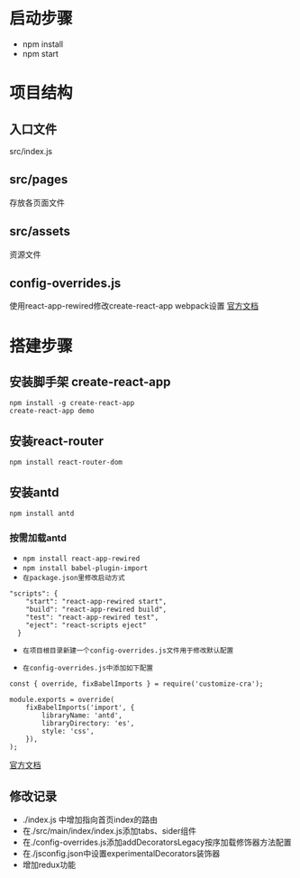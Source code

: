 # 启动步骤
+ npm install
+ npm start

# 项目结构
## 入口文件
src/index.js
## src/pages
存放各页面文件
## src/assets
资源文件
## config-overrides.js
使用react-app-rewired修改create-react-app webpack设置
[官方文档](https://github.com/timarney/react-app-rewired)


# 搭建步骤
## 安装脚手架 create-react-app
```
npm install -g create-react-app
create-react-app demo
```
## 安装react-router
`npm install react-router-dom`
## 安装antd
`npm install antd`
### 按需加载antd
* `npm install react-app-rewired`
* `npm install babel-plugin-import`
* `在package.json里修改启动方式`
```
"scripts": {
    "start": "react-app-rewired start",
    "build": "react-app-rewired build",
    "test": "react-app-rewired test",
    "eject": "react-scripts eject"
  }
  ```
  * `在项目根目录新建一个config-overrides.js文件用于修改默认配置`

 * `在config-overrides.js中添加如下配置`
  ```
  const { override, fixBabelImports } = require('customize-cra');

  module.exports = override(
      fixBabelImports('import', {
          libraryName: 'antd',
          libraryDirectory: 'es',
          style: 'css',
      }),
  );
  ```
[官方文档](https://ant.design/docs/react/use-with-create-react-app-cn#高级配置)

## 修改记录
* ./index.js 中增加指向首页index的路由
* 在./src/main/index/index.js添加tabs、sider组件
* 在./config-overrides.js添加addDecoratorsLegacy按序加载修饰器方法配置
* 在./jsconfig.json中设置experimentalDecorators装饰器
* 增加redux功能